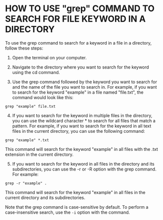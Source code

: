 # HOW TO USE "grep" COMMAND TO SEARCH FOR FILE KEYWORD IN A DIRECTORY

To use the grep command to search for a keyword in a file in a directory, follow these steps:

1. Open the terminal on your computer.

2. Navigate to the directory where you want to search for the keyword using the cd command.

3. Use the grep command followed by the keyword you want to search for and the name of the file you want to search in. For example, if you want to search for the keyword "example" in a file named "file.txt", the command would look like this:

```
grep "example" file.txt
```
4. If you want to search for the keyword in multiple files in the directory, you can use the wildcard character * to search for all files that match a pattern. For example, if you want to search for the keyword in all text files in the current directory, you can use the following command:
```
grep "example" *.txt
```
This command will search for the keyword "example" in all files with the .txt extension in the current directory.


5. If you want to search for the keyword in all files in the directory and its subdirectories, you can use the -r or -R option with the grep command. For example:
```
grep -r "example" .
```

This command will search for the keyword "example" in all files in the current directory and its subdirectories.

Note that the grep command is case-sensitive by default. To perform a case-insensitive search, use the `-i` option with the command.
